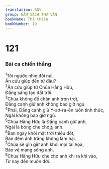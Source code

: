 ```yaml
---
translation: BDY
group: NĂM SÁCH THƠ VĂN
bookName: Thi thiên 
bookNumber: 19
---
```


<div class="title"><h1>121</h1><h3>Bài ca chiến thắng</h3></div>
<span class="verse thi_121_1"><sup>1</sup>Tôi ngước nhìn đồi núi,<br/>Ân cứu giúp đến từ đâu?<br/></span>
<span class="verse thi_121_2"><sup>2</sup>Ân cứu giúp từ Chúa Hằng Hữu,<br/>Đấng sáng tạo đất trời.<br/></span>
<span class="verse thi_121_3"><sup>3</sup>Chúa không để chân anh trơn trợt,<br/>Đấng canh giữ anh không bao giờ ngủ.<br/></span>
<span class="verse thi_121_4"><sup>4</sup>Phải, Đấng canh giữ Y-sơ-ra-ên luôn tỉnh thức,<br/>Ngài không bao giờ ngủ.<br/></span>
<span class="verse thi_121_5"><sup>5</sup>Chúa Hằng Hữu là Đấng canh giữ anh,<br/>Ngài là bóng che chở<a href="#" data-toggle="tooltip" data-placement="bottom" title="Nt che bên phải">⚓</a> anh.<br/></span>
<span class="verse thi_121_6"><sup>6</sup>Ban ngày khỏi mặt trời thiêu đốt,<br/>Ban đêm ánh trăng không làm hại.<br/></span>
<span class="verse thi_121_7"><sup>7</sup>Chúa sẽ gìn giữ anh khỏi mọi tai họa,<br/>Bảo vệ mạng sống anh.<br/></span>
<span class="verse thi_121_8"><sup>8</sup>Chúa Hằng Hữu che chở anh khi ra khi vào,<br/>Từ nay đến muôn đời.</span>
